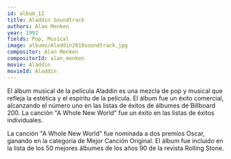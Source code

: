 ```yaml
---
id: album_12
title: Aladdin Soundtrack
authors: Alan Menken
year: 1992
fields: Pop, Musical
image: albums/Aladdin2019soundtrack.jpg
compositor: Alan Menken
compositorId: alan_menken
movie: Aladdin
movieId: Aladdín
---
```

El álbum musical de la película Aladdin es una mezcla de pop y musical que refleja la estética y el espíritu de la película.
El álbum fue un éxito comercial, alcanzando el número uno en las listas de éxitos de álbumes de Billboard 200. La canción "A Whole New World" fue un éxito en las listas de éxitos individuales.

La canción "A Whole New World" fue nominada a dos premios Oscar, ganando en la categoría de Mejor Canción Original.
El álbum fue incluido en la lista de los 50 mejores álbumes de los años 90 de la revista Rolling Stone.